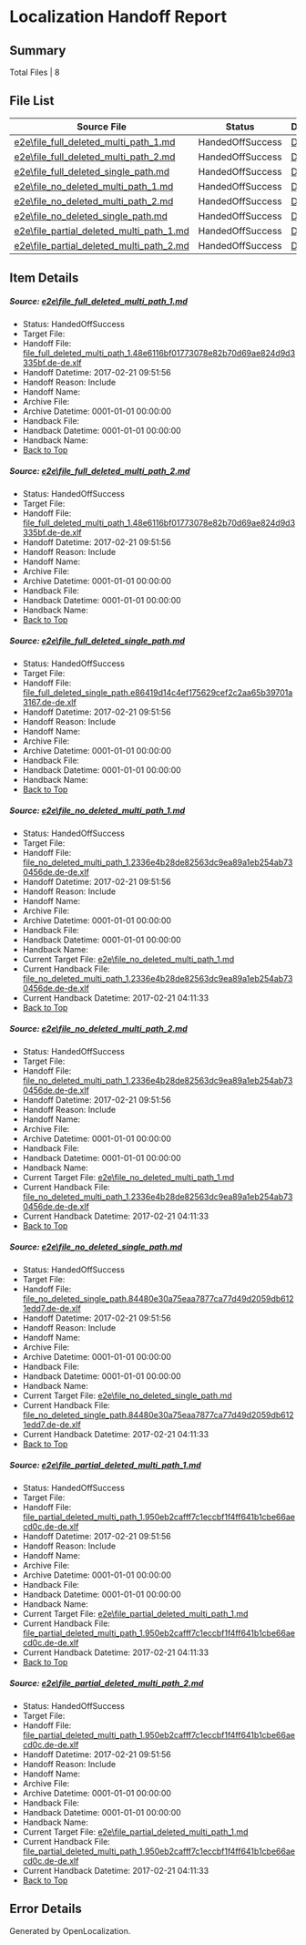 # <a name='report-top'></a> Localization Handoff Report

## Summary
 Total Files | 8

## File List
 Source File | Status | Details 
 ----------- | ------ | ------- 
 [e2e\file_full_deleted_multi_path_1.md](https://github.com/OpenLocalizationTestOrg/ol-test4/blob/7fdea5b0c356beaca56bbedffa26b6050e850218/e2e/file_full_deleted_multi_path_1.md) | HandedOffSuccess | [Details](#f41640aa1dbcaa46220083cfd449a0d62ca69b201)
 [e2e\file_full_deleted_multi_path_2.md](https://github.com/OpenLocalizationTestOrg/ol-test4/blob/7fdea5b0c356beaca56bbedffa26b6050e850218/e2e/file_full_deleted_multi_path_2.md) | HandedOffSuccess | [Details](#f41640aa1dbcaa46220083cfd449a0d62ca69b202)
 [e2e\file_full_deleted_single_path.md](https://github.com/OpenLocalizationTestOrg/ol-test4/blob/7fdea5b0c356beaca56bbedffa26b6050e850218/e2e/file_full_deleted_single_path.md) | HandedOffSuccess | [Details](#d786a611aa97e92bceaca857b5e2915a317ba5c83)
 [e2e\file_no_deleted_multi_path_1.md](https://github.com/OpenLocalizationTestOrg/ol-test4/blob/7fdea5b0c356beaca56bbedffa26b6050e850218/e2e/file_no_deleted_multi_path_1.md) | HandedOffSuccess | [Details](#b2829fc51bff946522bd50c5dffdd4d08982e5f74)
 [e2e\file_no_deleted_multi_path_2.md](https://github.com/OpenLocalizationTestOrg/ol-test4/blob/7fdea5b0c356beaca56bbedffa26b6050e850218/e2e/file_no_deleted_multi_path_2.md) | HandedOffSuccess | [Details](#b2829fc51bff946522bd50c5dffdd4d08982e5f75)
 [e2e\file_no_deleted_single_path.md](https://github.com/OpenLocalizationTestOrg/ol-test4/blob/7fdea5b0c356beaca56bbedffa26b6050e850218/e2e/file_no_deleted_single_path.md) | HandedOffSuccess | [Details](#c37f25ae8dbdf3196aecd57ad0e4737d752689506)
 [e2e\file_partial_deleted_multi_path_1.md](https://github.com/OpenLocalizationTestOrg/ol-test4/blob/7fdea5b0c356beaca56bbedffa26b6050e850218/e2e/file_partial_deleted_multi_path_1.md) | HandedOffSuccess | [Details](#e7a9eb2b48e37f1555e5e5a361167a4478f72de27)
 [e2e\file_partial_deleted_multi_path_2.md](https://github.com/OpenLocalizationTestOrg/ol-test4/blob/7fdea5b0c356beaca56bbedffa26b6050e850218/e2e/file_partial_deleted_multi_path_2.md) | HandedOffSuccess | [Details](#e7a9eb2b48e37f1555e5e5a361167a4478f72de28)

## Item Details
##### <a name='f41640aa1dbcaa46220083cfd449a0d62ca69b201'></a> Source: [e2e\file_full_deleted_multi_path_1.md](https://github.com/OpenLocalizationTestOrg/ol-test4/blob/7fdea5b0c356beaca56bbedffa26b6050e850218/e2e/file_full_deleted_multi_path_1.md)
* Status: HandedOffSuccess
* Target File: 
* Handoff File: [file_full_deleted_multi_path_1.48e6116bf01773078e82b70d69ae824d9d3335bf.de-de.xlf](https://github.com/OpenLocalizationTestOrg/ol-test4-handoff/blob/67b4ca93ce53238bc0dfe09a03ac76306f4824b9/ol-handoff/OpenLocalizationTestOrg/ol-test4-dede/xinjiang/mt/file_full_deleted_multi_path_1.48e6116bf01773078e82b70d69ae824d9d3335bf.de-de.xlf)
* Handoff Datetime: 2017-02-21 09:51:56
* Handoff Reason: Include
* Handoff Name: 
* Archive File: 
* Archive Datetime: 0001-01-01 00:00:00
* Handback File: 
* Handback Datetime: 0001-01-01 00:00:00
* Handback Name: 
* [Back to Top](#report-top)

##### <a name='f41640aa1dbcaa46220083cfd449a0d62ca69b202'></a> Source: [e2e\file_full_deleted_multi_path_2.md](https://github.com/OpenLocalizationTestOrg/ol-test4/blob/7fdea5b0c356beaca56bbedffa26b6050e850218/e2e/file_full_deleted_multi_path_2.md)
* Status: HandedOffSuccess
* Target File: 
* Handoff File: [file_full_deleted_multi_path_1.48e6116bf01773078e82b70d69ae824d9d3335bf.de-de.xlf](https://github.com/OpenLocalizationTestOrg/ol-test4-handoff/blob/67b4ca93ce53238bc0dfe09a03ac76306f4824b9/ol-handoff/OpenLocalizationTestOrg/ol-test4-dede/xinjiang/mt/file_full_deleted_multi_path_1.48e6116bf01773078e82b70d69ae824d9d3335bf.de-de.xlf)
* Handoff Datetime: 2017-02-21 09:51:56
* Handoff Reason: Include
* Handoff Name: 
* Archive File: 
* Archive Datetime: 0001-01-01 00:00:00
* Handback File: 
* Handback Datetime: 0001-01-01 00:00:00
* Handback Name: 
* [Back to Top](#report-top)

##### <a name='d786a611aa97e92bceaca857b5e2915a317ba5c83'></a> Source: [e2e\file_full_deleted_single_path.md](https://github.com/OpenLocalizationTestOrg/ol-test4/blob/7fdea5b0c356beaca56bbedffa26b6050e850218/e2e/file_full_deleted_single_path.md)
* Status: HandedOffSuccess
* Target File: 
* Handoff File: [file_full_deleted_single_path.e86419d14c4ef175629cef2c2aa65b39701a3167.de-de.xlf](https://github.com/OpenLocalizationTestOrg/ol-test4-handoff/blob/67b4ca93ce53238bc0dfe09a03ac76306f4824b9/ol-handoff/OpenLocalizationTestOrg/ol-test4-dede/xinjiang/mt/file_full_deleted_single_path.e86419d14c4ef175629cef2c2aa65b39701a3167.de-de.xlf)
* Handoff Datetime: 2017-02-21 09:51:56
* Handoff Reason: Include
* Handoff Name: 
* Archive File: 
* Archive Datetime: 0001-01-01 00:00:00
* Handback File: 
* Handback Datetime: 0001-01-01 00:00:00
* Handback Name: 
* [Back to Top](#report-top)

##### <a name='b2829fc51bff946522bd50c5dffdd4d08982e5f74'></a> Source: [e2e\file_no_deleted_multi_path_1.md](https://github.com/OpenLocalizationTestOrg/ol-test4/blob/7fdea5b0c356beaca56bbedffa26b6050e850218/e2e/file_no_deleted_multi_path_1.md)
* Status: HandedOffSuccess
* Target File: 
* Handoff File: [file_no_deleted_multi_path_1.2336e4b28de82563dc9ea89a1eb254ab730456de.de-de.xlf](https://github.com/OpenLocalizationTestOrg/ol-test4-handoff/blob/67b4ca93ce53238bc0dfe09a03ac76306f4824b9/ol-handoff/OpenLocalizationTestOrg/ol-test4-dede/xinjiang/mt/file_no_deleted_multi_path_1.2336e4b28de82563dc9ea89a1eb254ab730456de.de-de.xlf)
* Handoff Datetime: 2017-02-21 09:51:56
* Handoff Reason: Include
* Handoff Name: 
* Archive File: 
* Archive Datetime: 0001-01-01 00:00:00
* Handback File: 
* Handback Datetime: 0001-01-01 00:00:00
* Handback Name: 
* Current Target File: [e2e\file_no_deleted_multi_path_1.md](https://github.com/OpenLocalizationTestOrg/ol-test4-dede/blob/24f9485936677e426c8e571f725dad76fd457517/e2e/file_no_deleted_multi_path_1.md)
* Current Handback File: [file_no_deleted_multi_path_1.2336e4b28de82563dc9ea89a1eb254ab730456de.de-de.xlf](https://github.com/OpenLocalizationTestOrg/ol-test4-handback/blob/24b1a64bb32b09819c961f8978e0d14037de2e41/ol-handback/OpenLocalizationTestOrg/ol-test4-dede/xinjiang/mt/file_no_deleted_multi_path_1.2336e4b28de82563dc9ea89a1eb254ab730456de.de-de.xlf)
* Current Handback Datetime: 2017-02-21 04:11:33
* [Back to Top](#report-top)

##### <a name='b2829fc51bff946522bd50c5dffdd4d08982e5f75'></a> Source: [e2e\file_no_deleted_multi_path_2.md](https://github.com/OpenLocalizationTestOrg/ol-test4/blob/7fdea5b0c356beaca56bbedffa26b6050e850218/e2e/file_no_deleted_multi_path_2.md)
* Status: HandedOffSuccess
* Target File: 
* Handoff File: [file_no_deleted_multi_path_1.2336e4b28de82563dc9ea89a1eb254ab730456de.de-de.xlf](https://github.com/OpenLocalizationTestOrg/ol-test4-handoff/blob/67b4ca93ce53238bc0dfe09a03ac76306f4824b9/ol-handoff/OpenLocalizationTestOrg/ol-test4-dede/xinjiang/mt/file_no_deleted_multi_path_1.2336e4b28de82563dc9ea89a1eb254ab730456de.de-de.xlf)
* Handoff Datetime: 2017-02-21 09:51:56
* Handoff Reason: Include
* Handoff Name: 
* Archive File: 
* Archive Datetime: 0001-01-01 00:00:00
* Handback File: 
* Handback Datetime: 0001-01-01 00:00:00
* Handback Name: 
* Current Target File: [e2e\file_no_deleted_multi_path_1.md](https://github.com/OpenLocalizationTestOrg/ol-test4-dede/blob/24f9485936677e426c8e571f725dad76fd457517/e2e/file_no_deleted_multi_path_1.md)
* Current Handback File: [file_no_deleted_multi_path_1.2336e4b28de82563dc9ea89a1eb254ab730456de.de-de.xlf](https://github.com/OpenLocalizationTestOrg/ol-test4-handback/blob/24b1a64bb32b09819c961f8978e0d14037de2e41/ol-handback/OpenLocalizationTestOrg/ol-test4-dede/xinjiang/mt/file_no_deleted_multi_path_1.2336e4b28de82563dc9ea89a1eb254ab730456de.de-de.xlf)
* Current Handback Datetime: 2017-02-21 04:11:33
* [Back to Top](#report-top)

##### <a name='c37f25ae8dbdf3196aecd57ad0e4737d752689506'></a> Source: [e2e\file_no_deleted_single_path.md](https://github.com/OpenLocalizationTestOrg/ol-test4/blob/7fdea5b0c356beaca56bbedffa26b6050e850218/e2e/file_no_deleted_single_path.md)
* Status: HandedOffSuccess
* Target File: 
* Handoff File: [file_no_deleted_single_path.84480e30a75eaa7877ca77d49d2059db6121edd7.de-de.xlf](https://github.com/OpenLocalizationTestOrg/ol-test4-handoff/blob/67b4ca93ce53238bc0dfe09a03ac76306f4824b9/ol-handoff/OpenLocalizationTestOrg/ol-test4-dede/xinjiang/mt/file_no_deleted_single_path.84480e30a75eaa7877ca77d49d2059db6121edd7.de-de.xlf)
* Handoff Datetime: 2017-02-21 09:51:56
* Handoff Reason: Include
* Handoff Name: 
* Archive File: 
* Archive Datetime: 0001-01-01 00:00:00
* Handback File: 
* Handback Datetime: 0001-01-01 00:00:00
* Handback Name: 
* Current Target File: [e2e\file_no_deleted_single_path.md](https://github.com/OpenLocalizationTestOrg/ol-test4-dede/blob/24f9485936677e426c8e571f725dad76fd457517/e2e/file_no_deleted_single_path.md)
* Current Handback File: [file_no_deleted_single_path.84480e30a75eaa7877ca77d49d2059db6121edd7.de-de.xlf](https://github.com/OpenLocalizationTestOrg/ol-test4-handback/blob/24b1a64bb32b09819c961f8978e0d14037de2e41/ol-handback/OpenLocalizationTestOrg/ol-test4-dede/xinjiang/mt/file_no_deleted_single_path.84480e30a75eaa7877ca77d49d2059db6121edd7.de-de.xlf)
* Current Handback Datetime: 2017-02-21 04:11:33
* [Back to Top](#report-top)

##### <a name='e7a9eb2b48e37f1555e5e5a361167a4478f72de27'></a> Source: [e2e\file_partial_deleted_multi_path_1.md](https://github.com/OpenLocalizationTestOrg/ol-test4/blob/7fdea5b0c356beaca56bbedffa26b6050e850218/e2e/file_partial_deleted_multi_path_1.md)
* Status: HandedOffSuccess
* Target File: 
* Handoff File: [file_partial_deleted_multi_path_1.950eb2cafff7c1eccbf1f4ff641b1cbe66aecd0c.de-de.xlf](https://github.com/OpenLocalizationTestOrg/ol-test4-handoff/blob/67b4ca93ce53238bc0dfe09a03ac76306f4824b9/ol-handoff/OpenLocalizationTestOrg/ol-test4-dede/xinjiang/mt/file_partial_deleted_multi_path_1.950eb2cafff7c1eccbf1f4ff641b1cbe66aecd0c.de-de.xlf)
* Handoff Datetime: 2017-02-21 09:51:56
* Handoff Reason: Include
* Handoff Name: 
* Archive File: 
* Archive Datetime: 0001-01-01 00:00:00
* Handback File: 
* Handback Datetime: 0001-01-01 00:00:00
* Handback Name: 
* Current Target File: [e2e\file_partial_deleted_multi_path_1.md](https://github.com/OpenLocalizationTestOrg/ol-test4-dede/blob/24f9485936677e426c8e571f725dad76fd457517/e2e/file_partial_deleted_multi_path_1.md)
* Current Handback File: [file_partial_deleted_multi_path_1.950eb2cafff7c1eccbf1f4ff641b1cbe66aecd0c.de-de.xlf](https://github.com/OpenLocalizationTestOrg/ol-test4-handback/blob/24b1a64bb32b09819c961f8978e0d14037de2e41/ol-handback/OpenLocalizationTestOrg/ol-test4-dede/xinjiang/mt/file_partial_deleted_multi_path_1.950eb2cafff7c1eccbf1f4ff641b1cbe66aecd0c.de-de.xlf)
* Current Handback Datetime: 2017-02-21 04:11:33
* [Back to Top](#report-top)

##### <a name='e7a9eb2b48e37f1555e5e5a361167a4478f72de28'></a> Source: [e2e\file_partial_deleted_multi_path_2.md](https://github.com/OpenLocalizationTestOrg/ol-test4/blob/7fdea5b0c356beaca56bbedffa26b6050e850218/e2e/file_partial_deleted_multi_path_2.md)
* Status: HandedOffSuccess
* Target File: 
* Handoff File: [file_partial_deleted_multi_path_1.950eb2cafff7c1eccbf1f4ff641b1cbe66aecd0c.de-de.xlf](https://github.com/OpenLocalizationTestOrg/ol-test4-handoff/blob/67b4ca93ce53238bc0dfe09a03ac76306f4824b9/ol-handoff/OpenLocalizationTestOrg/ol-test4-dede/xinjiang/mt/file_partial_deleted_multi_path_1.950eb2cafff7c1eccbf1f4ff641b1cbe66aecd0c.de-de.xlf)
* Handoff Datetime: 2017-02-21 09:51:56
* Handoff Reason: Include
* Handoff Name: 
* Archive File: 
* Archive Datetime: 0001-01-01 00:00:00
* Handback File: 
* Handback Datetime: 0001-01-01 00:00:00
* Handback Name: 
* Current Target File: [e2e\file_partial_deleted_multi_path_1.md](https://github.com/OpenLocalizationTestOrg/ol-test4-dede/blob/24f9485936677e426c8e571f725dad76fd457517/e2e/file_partial_deleted_multi_path_1.md)
* Current Handback File: [file_partial_deleted_multi_path_1.950eb2cafff7c1eccbf1f4ff641b1cbe66aecd0c.de-de.xlf](https://github.com/OpenLocalizationTestOrg/ol-test4-handback/blob/24b1a64bb32b09819c961f8978e0d14037de2e41/ol-handback/OpenLocalizationTestOrg/ol-test4-dede/xinjiang/mt/file_partial_deleted_multi_path_1.950eb2cafff7c1eccbf1f4ff641b1cbe66aecd0c.de-de.xlf)
* Current Handback Datetime: 2017-02-21 04:11:33
* [Back to Top](#report-top)


## Error Details

Generated by OpenLocalization.
